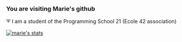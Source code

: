### You are visiting Marie's github

:curly_loop: I am a student of the Programming School 21 (Ecole 42 association)

[![marie's stats](https://github-readme-stats.vercel.app/api/top-langs/?username=mshmnv&theme=calm&show_icons=true)](https://github.com/anuraghazra/github-readme-stats)

